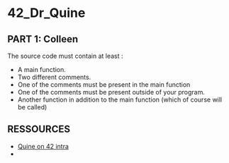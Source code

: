 # 42_Dr_Quine


## PART 1: Colleen

The source code must contain at least :
- A main function.
- Two different comments.
- One of the comments must be present in the main function
- One of the comments must be present outside of your program.
- Another function in addition to the main function (which of course will be
called)


## RESSOURCES

- [Quine on 42 intra](https://elearning.intra.42.fr/notions/dr-quine/subnotions/dr-quine/videos/dr-quine)
- []()